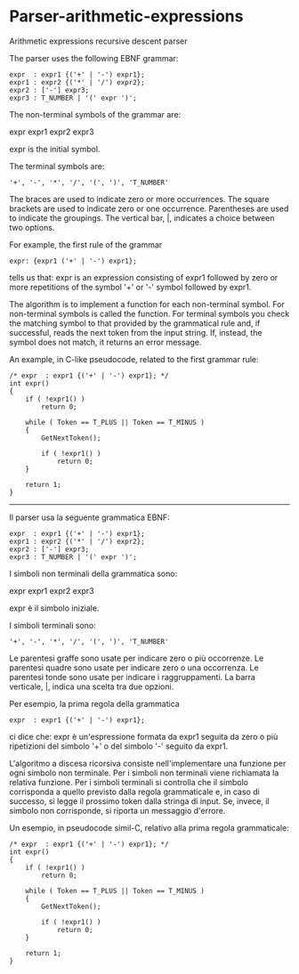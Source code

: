 Parser-arithmetic-expressions
=============================

Arithmetic expressions recursive descent parser

The parser uses the following EBNF grammar:

    expr  : expr1 {('+' | '-') expr1};
    expr1 : expr2 {('*' | '/') expr2};
    expr2 : ['-'] expr3;
    expr3 : T_NUMBER | '(' expr ')';

The non-terminal symbols of the grammar are:

expr expr1 expr2 expr3

expr is the initial symbol.

The terminal symbols are:

    '+', '-', '*', '/', '(', ')', 'T_NUMBER'

The braces are used to indicate zero
or more occurrences.
The square brackets are used to indicate zero
or one occurrence.
Parentheses are used to indicate the groupings.
The vertical bar, |, indicates a choice between two options.

For example, the first rule of the grammar

    expr: {expr1 ('+' | '-') expr1};

tells us that:
expr is an expression consisting of expr1 followed by zero or more
repetitions of the symbol '+' or '-' symbol followed by expr1.

The algorithm is to implement a function for each non-terminal symbol.
For non-terminal symbols is called the function.
For terminal symbols you check the matching symbol
to that provided by the grammatical rule and, if successful,
reads the next token from the input string. If, instead, the
symbol does not match, it returns an error message.

An example, in C-like pseudocode, related to the first grammar rule:

    /* expr  : expr1 {('+' | '-') expr1}; */
    int expr()
    {
        if ( !expr1() )
            return 0;

        while ( Token == T_PLUS || Token == T_MINUS )
        {
            GetNextToken();

            if ( !expr1() )
                return 0;
        }
        
        return 1;
    }

-----------------------------------------------------------------------------------------------

Il parser usa la seguente grammatica EBNF:

    expr  : expr1 {('+' | '-') expr1};
    expr1 : expr2 {('*' | '/') expr2};
    expr2 : ['-'] expr3;
    expr3 : T_NUMBER | '(' expr ')';

	
I simboli non terminali della grammatica sono:

expr expr1 expr2 expr3

expr è il simbolo iniziale.

I simboli terminali sono:

    '+', '-', '*', '/', '(', ')', 'T_NUMBER'


Le parentesi graffe sono usate per indicare zero
o più occorrenze.
Le parentesi quadre sono usate per indicare zero
o una occorrenza.
Le parentesi tonde sono usate per indicare i raggruppamenti.
La barra verticale, |, indica una scelta tra due opzioni.

Per esempio, la prima regola della grammatica

    expr  : expr1 {('+' | '-') expr1};

ci dice che: 
expr è un'espressione formata da expr1 seguita da zero o più
ripetizioni del simbolo '+' o del simbolo '-' seguito da expr1.

L'algoritmo a discesa ricorsiva consiste nell'implementare una
funzione per ogni simbolo non terminale.
Per i simboli non terminali viene richiamata la relativa funzione.
Per i simboli terminali si controlla che il simbolo corrisponda
a quello previsto dalla regola grammaticale e, in caso di successo,
si legge il prossimo token dalla stringa di input. Se, invece, il 
simbolo non corrisponde, si riporta un messaggio d'errore.

Un esempio, in pseudocode simil-C, relativo alla prima regola grammaticale:

    /* expr  : expr1 {('+' | '-') expr1}; */
    int expr()
    {
        if ( !expr1() )
            return 0;

        while ( Token == T_PLUS || Token == T_MINUS )
        {
            GetNextToken();

            if ( !expr1() )
                return 0;
        }
        
        return 1;
    }
